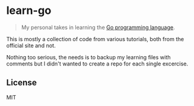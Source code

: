# learn-go
> My personal takes in learning the [Go programming language](https://golang.org/).

This is mostly a collection of code from various tutorials, both from the official site and not. 

Nothing too serious, the needs is to backup my learning files with comments but I didn't wanted to create a repo for each single excercise.

## License
MIT